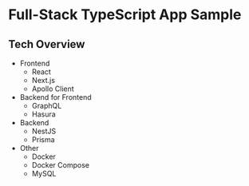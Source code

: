 # Full-Stack TypeScript App Sample

## Tech Overview

- Frontend
  - React
  - Next.js
  - Apollo Client
- Backend for Frontend
  - GraphQL
  - Hasura
- Backend
  - NestJS
  - Prisma
- Other
  - Docker
  - Docker Compose
  - MySQL

